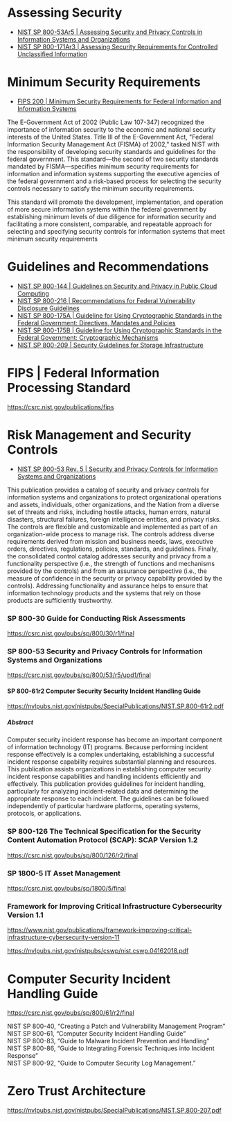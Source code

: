# Assessing Security

- [NIST SP 800-53Ar5 | Assessing Security and Privacy Controls in
Information Systems and Organizations](https://csrc.nist.gov/pubs/sp/800/53/a/r5/final)
- [NIST SP 800-171Ar3 | Assessing Security Requirements for Controlled Unclassified Information](https://csrc.nist.gov/pubs/sp/800/171/a/r3/final)

# Minimum Security Requirements
- [FIPS 200 | Minimum Security Requirements for Federal Information and Information Systems](https://csrc.nist.gov/pubs/fips/200/final)

The E-Government Act of 2002 (Public Law 107-347) recognized the importance of information security to the economic and national security interests of the United States. Title III of the E-Government Act, "Federal Information Security Management Act (FISMA) of 2002," tasked NIST with the responsibility of developing security standards and guidelines for the federal government. This standard—the second of two security standards mandated by FISMA—specifies minimum security requirements for information and information systems supporting the executive agencies of the federal government and a risk-based process for selecting the security controls necessary to satisfy the minimum security requirements. 

This standard will promote the development, implementation, and operation of more secure information systems within the federal government by establishing minimum levels of due diligence for information security and facilitating a more consistent, comparable, and repeatable approach for selecting and specifying security controls for information systems that meet minimum security requirements

# Guidelines and Recommendations

- [NIST SP 800-144 | Guidelines on Security and Privacy in Public Cloud Computing](https://csrc.nist.gov/pubs/sp/800/144/final)
- [NIST SP 800-216 | Recommendations for Federal Vulnerability Disclosure Guidelines](https://csrc.nist.gov/pubs/sp/800/216/final)
- [NIST SP 800-175A | Guideline for Using Cryptographic Standards in the Federal Government: Directives, Mandates and Policies](https://csrc.nist.gov/pubs/sp/800/175/a/final)
- [NIST SP 800-175B | Guideline for Using Cryptographic Standards in the Federal Government: Cryptographic Mechanisms](https://csrc.nist.gov/pubs/sp/800/175/b/r1/final)
- [NIST SP 800-209 | Security Guidelines for Storage Infrastructure](https://csrc.nist.gov/pubs/sp/800/209/final)

# FIPS | Federal Information Processing Standard 

https://csrc.nist.gov/publications/fips

# Risk Management and Security Controls
- [NIST SP 800-53 Rev. 5 | Security and Privacy Controls for Information Systems and Organizations](https://csrc.nist.gov/pubs/sp/800/53/r5/upd1/final)

This publication provides a catalog of security and privacy controls for information systems and organizations to protect organizational operations and assets, individuals, other organizations, and the Nation from a diverse set of threats and risks, including hostile attacks, human errors, natural disasters, structural failures, foreign intelligence entities, and privacy risks. The controls are flexible and customizable and implemented as part of an organization-wide process to manage risk. The controls address diverse requirements derived from mission and business needs, laws, executive orders, directives, regulations, policies, standards, and guidelines. Finally, the consolidated control catalog addresses security and privacy from a functionality perspective (i.e., the strength of functions and mechanisms provided by the controls) and from an assurance perspective (i.e., the measure of confidence in the security or privacy capability provided by the controls). Addressing functionality and assurance helps to ensure that information technology products and the systems that rely on those products are sufficiently trustworthy.

### SP 800-30 Guide for Conducting Risk Assessments
https://csrc.nist.gov/pubs/sp/800/30/r1/final

### SP 800-53 Security and Privacy Controls for Information Systems and Organizations
https://csrc.nist.gov/pubs/sp/800/53/r5/upd1/final

#### SP 800-61r2 Computer Security Security Incident Handling Guide

https://nvlpubs.nist.gov/nistpubs/SpecialPublications/NIST.SP.800-61r2.pdf

##### Abstract
Computer security incident response has become an important component of information technology (IT) programs. Because performing incident response effectively is a complex undertaking, establishing a successful incident response capability requires substantial planning and resources. This publication assists organizations in establishing computer security incident response capabilities and handling incidents efficiently and effectively. This publication provides guidelines for incident handling, particularly for analyzing incident-related data and determining the appropriate response to each incident. The guidelines can be followed independently of particular hardware platforms, operating systems, protocols, or applications.


### SP 800-126 The Technical Specification for the Security Content Automation Protocol (SCAP): SCAP Version 1.2
https://csrc.nist.gov/pubs/sp/800/126/r2/final

### SP 1800-5 IT Asset Management
https://csrc.nist.gov/pubs/sp/1800/5/final

### Framework for Improving Critical Infrastructure Cybersecurity Version 1.1
https://www.nist.gov/publications/framework-improving-critical-infrastructure-cybersecurity-version-11

https://nvlpubs.nist.gov/nistpubs/cswp/nist.cswp.04162018.pdf

# Computer Security Incident Handling Guide
https://csrc.nist.gov/pubs/sp/800/61/r2/final

NIST SP 800-40, “Creating a Patch and Vulnerability Management Program”  
NIST SP 800-61, “Computer Security Incident Handling Guide”  
NIST SP 800-83, “Guide to Malware Incident Prevention and Handling”  
NIST SP 800-86, “Guide to Integrating Forensic Techniques into Incident Response”  
NIST SP 800-92, “Guide to Computer Security Log Management.”  

# Zero Trust Architecture

https://nvlpubs.nist.gov/nistpubs/SpecialPublications/NIST.SP.800-207.pdf

